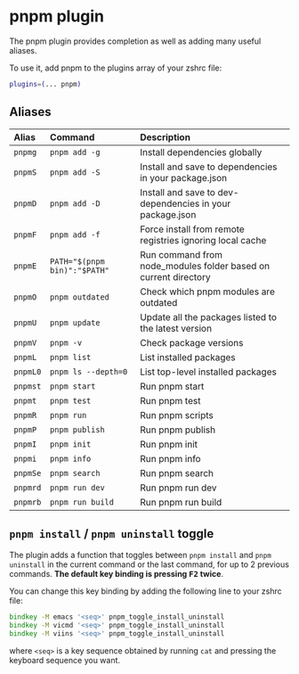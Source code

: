 # pnpm plugin

The pnpm plugin provides completion as well as adding many useful aliases.

To use it, add pnpm to the plugins array of your zshrc file:

```zsh
plugins=(... pnpm)
```

## Aliases

| Alias    | Command                      | Description                                                     |
| :------- | :--------------------------- | :-------------------------------------------------------------- |
| `pnpmg`  | `pnpm add -g`                | Install dependencies globally                                   |
| `pnpmS`  | `pnpm add -S`                | Install and save to dependencies in your package.json           |
| `pnpmD`  | `pnpm add -D`                | Install and save to dev-dependencies in your package.json       |
| `pnpmF`  | `pnpm add -f`                | Force install from remote registries ignoring local cache       |
| `pnpmE`  | `PATH="$(pnpm bin)":"$PATH"` | Run command from node_modules folder based on current directory |
| `pnpmO`  | `pnpm outdated`              | Check which pnpm modules are outdated                           |
| `pnpmU`  | `pnpm update`                | Update all the packages listed to the latest version            |
| `pnpmV`  | `pnpm -v`                    | Check package versions                                          |
| `pnpmL`  | `pnpm list`                  | List installed packages                                         |
| `pnpmL0` | `pnpm ls --depth=0`          | List top-level installed packages                               |
| `pnpmst` | `pnpm start`                 | Run pnpm start                                                  |
| `pnpmt`  | `pnpm test`                  | Run pnpm test                                                   |
| `pnpmR`  | `pnpm run`                   | Run pnpm scripts                                                |
| `pnpmP`  | `pnpm publish`               | Run pnpm publish                                                |
| `pnpmI`  | `pnpm init`                  | Run pnpm init                                                   |
| `pnpmi`  | `pnpm info`                  | Run pnpm info                                                   |
| `pnpmSe` | `pnpm search`                | Run pnpm search                                                 |
| `pnpmrd` | `pnpm run dev`               | Run pnpm run dev                                                |
| `pnpmrb` | `pnpm run build`             | Run pnpm run build                                              |

## `pnpm install` / `pnpm uninstall` toggle

The plugin adds a function that toggles between `pnpm install` and `pnpm uninstall` in the current command or
the last command, for up to 2 previous commands. **The default key binding is pressing <kbd>F2</kbd> twice**.

You can change this key binding by adding the following line to your zshrc file:

```zsh
bindkey -M emacs '<seq>' pnpm_toggle_install_uninstall
bindkey -M vicmd '<seq>' pnpm_toggle_install_uninstall
bindkey -M viins '<seq>' pnpm_toggle_install_uninstall
```

where `<seq>` is a key sequence obtained by running `cat` and pressing the keyboard sequence you want.
